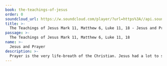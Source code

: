 ```yaml
---
book: the-teachings-of-jesus
order: 0
soundcloud_url: https://w.soundcloud.com/player/?url=https%3A//api.soundcloud.com/tracks/
title: >-
  The Teachings of Jesus Mark 11, Matthew 6, Luke 11, 18 - Jesus and Prayer
passage: >-
  The Teachings of Jesus Mark 11, Matthew 6, Luke 11, 18
name: >-
  Jesus and Prayer
description: >-
  Prayer is the very life-breath of the Christian. Jesus had a lot to say about prayer. Here we examine the posture for prayer, the pattern in prayer and the purpose of prayer.
---
```


